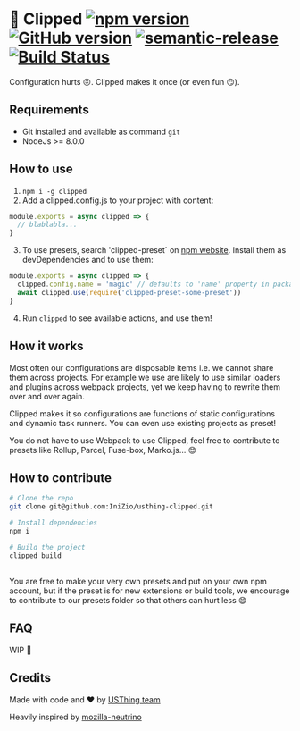 # :paperclip: Clipped [![npm version](https://badge.fury.io/js/clipped.svg)](https://badge.fury.io/js/clipped) [![GitHub version](https://badge.fury.io/gh/IniZio%2Fusthing-clipped.svg)](https://badge.fury.io/gh/IniZio%2Fusthing-clipped) [![semantic-release](https://img.shields.io/badge/%20%20%F0%9F%93%A6%F0%9F%9A%80-semantic--release-e10079.svg)](https://github.com/semantic-release/semantic-release) [![Build Status](https://travis-ci.org/clippedjs/clipped.svg?branch=master)](https://travis-ci.org/clippedjs/clipped)

Configuration hurts :confounded:. Clipped makes it once (or even fun :smirk:).

## Requirements
- Git installed and available as command `git`
- NodeJs >= 8.0.0

## How to use
1. `npm i -g clipped`
2. Add a clipped.config.js to your project with content:
```js
module.exports = async clipped => {
  // blablabla...
}
```
3. To use presets, search 'clipped-preset` on [npm website](npmjs.com). Install them as devDependencies and to use them:
```js
module.exports = async clipped => {
  clipped.config.name = 'magic' // defaults to 'name' property in package.json
  await clipped.use(require('clipped-preset-some-preset'))
}
```
4. Run `clipped` to see available actions, and use them!

## How it works
Most often our configurations are disposable items i.e. we cannot share them across projects. For example we use are likely to use similar loaders and plugins across webpack projects, yet we keep having to rewrite them over and over again.

Clipped makes it so configurations are functions of static configurations and dynamic task runners. You can even use existing projects as preset!

You do not have to use Webpack to use Clipped, feel free to contribute to presets like Rollup, Parcel, Fuse-box, Marko.js... :blush:

## How to contribute
```bash
# Clone the repo
git clone git@github.com:IniZio/usthing-clipped.git

# Install dependencies
npm i

# Build the project
clipped build
```

## 
You are free to make your very own presets and put on your own npm account, but if the preset is for new extensions or build tools, we encourage to contribute to our presets folder so that others can hurt less :smile:

## FAQ

WIP :construction:

## Credits
Made with code and :heart: by [USThing team](https://github.com/USThing)

Heavily inspired by [mozilla-neutrino](https://github.com/mozilla-neutrino/neutrino-dev)
